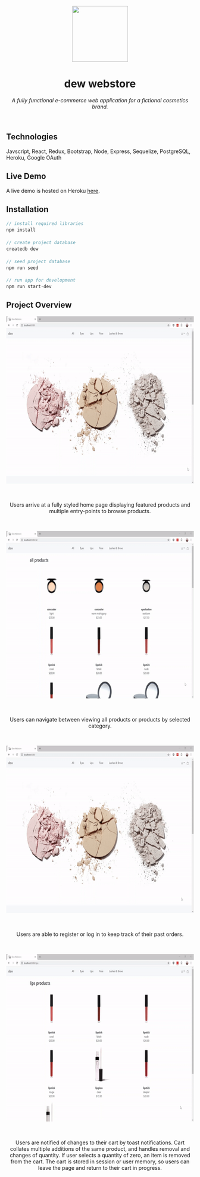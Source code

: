 <p align="center">
<img src="https://raw.githubusercontent.com/oliviasztanga/dew-web/master/public/favicon.ico" alt="" height="150" width="150"/>
</p>
<h1 align="center">dew webstore</h1>
<p align="center"><i>A fully functional e-commerce web application for a fictional cosmetics brand.</i></p>
<br />



## Technologies

Javscript, React, Redux, Bootstrap, Node, Express, Sequelize, PostgreSQL, Heroku, Google OAuth

## Live Demo
A live demo is hosted on Heroku [here](https://dew-webstore.herokuapp.com/).

## Installation

```js
// install required libraries
npm install

// create project database
createdb dew

// seed project database
npm run seed

// run app for development
npm run start-dev
```

## Project Overview

<p align="center">
<img src="https://github.com/oliviasztanga/dew-web/blob/master/screenshots/home.gif?raw=true" alt="" height="450" width=""/>
</p>
<br/>
<p align="center">Users arrive at a fully styled home page displaying featured products and multiple entry-points to browse products.</p>
<br/>

<p align="center">
<img src="https://github.com/oliviasztanga/dew-web/blob/master/screenshots/all-products.gif?raw=true" alt="" height="450" width=""/>
</p>
<br/>
<p align="center">Users can navigate between viewing all products or products by selected category.</p>
<br/>

<p align="center">
<img src="https://github.com/oliviasztanga/dew-web/raw/master/screenshots/user-access.gif?raw=true" alt="" height="450" width=""/>
</p>
<br/>
<p align="center">Users are able to register or log in to keep track of their past orders.</p>
<br/>

<p align="center">
<img src="https://github.com/oliviasztanga/dew-web/blob/master/screenshots/cart-features.gif?raw=true" alt="" height="450" width=""/>
</p>
<br/>
<p align="center">Users are notified of changes to their cart by toast notifications. Cart collates multiple additions of the same product, and handles removal and changes of quantity. If user selects a quantity of zero, an item is removed from the cart. The cart is stored in session or user memory, so users can leave the page and return to their cart in progress.</p>
<br/>

